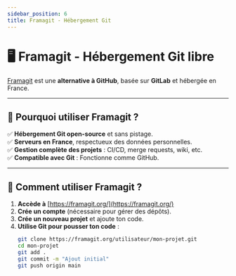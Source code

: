 ```yaml
---
sidebar_position: 6
title: Framagit - Hébergement Git
---
```


# 🖥️ Framagit - Hébergement Git libre

[Framagit](https://framagit.org/) est une **alternative à GitHub**, basée sur **GitLab** et hébergée en France.

---

## 🎯 Pourquoi utiliser Framagit ?
✅ **Hébergement Git open-source** et sans pistage.  
✅ **Serveurs en France**, respectueux des données personnelles.  
✅ **Gestion complète des projets** : CI/CD, merge requests, wiki, etc.  
✅ **Compatible avec Git** : Fonctionne comme GitHub.  

---

## 📌 Comment utiliser Framagit ?
1. **Accède à** [https://framagit.org/](https://framagit.org/)
2. **Crée un compte** (nécessaire pour gérer des dépôts).
3. **Crée un nouveau projet** et ajoute ton code.
4. **Utilise Git pour pousser ton code** :
   ```sh
   git clone https://framagit.org/utilisateur/mon-projet.git
   cd mon-projet
   git add .
   git commit -m "Ajout initial"
   git push origin main
